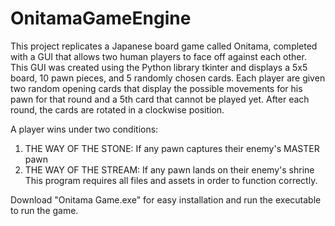 # OnitamaGameEngine
This project replicates a Japanese board game called Onitama, completed with a GUI that allows two human players to face off against each other. This GUI was created using the Python library tkinter and displays a 5x5 board, 10 pawn pieces, and 5 randomly chosen cards. Each player are given two random opening cards that display the possible movements for his pawn for that round and a 5th card that cannot be played yet. After each round, the cards are rotated in a clockwise position.

A player wins under two conditions:

1. THE WAY OF THE STONE: If any pawn captures their enemy's MASTER pawn
2. THE WAY OF THE STREAM: If any pawn lands on their enemy's shrine
This program requires all files and assets in order to function correctly.

Download "Onitama Game.exe" for easy installation and run the executable to run the game.
